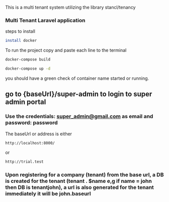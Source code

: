 This is a multi tenant system utilizing the library stancl/tenancy

### Multi Tenant Laravel application

steps to install 

```bash
install docker
```



To run the project copy and paste each line to the terminal 

```bash
docker-compose build
```

```bash
docker-compose up -d
```

you should have a green check of container name started or running.

## go to **{baseUrl}/super-admin** to login to super admin portal
###  Use the credentials: super_admin@gmail.com as email and password: password

The baseUrl or address is either 

```bash
http://localhost:8000/
```

or 

```bash
http://trial.test
```

### Upon registering for a company (tenant) from the base url, a DB is created for the tenant (tenant . $name e,g if name = john then DB is tenantjohn), a url is also generated for the tenant immediately it will be john.baseurl
